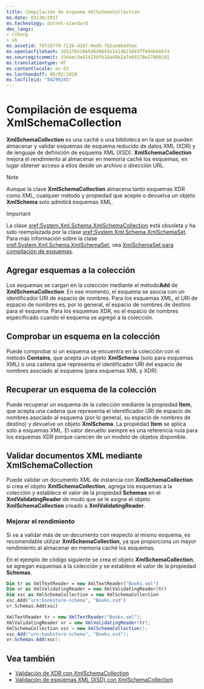 ```yaml
---
title: Compilación de esquema XmlSchemaCollection
ms.date: 03/30/2017
ms.technology: dotnet-standard
dev_langs:
- csharp
- vb
ms.assetid: 76f28770-7126-428f-9ed5-7b5ae8bad5ee
ms.openlocfilehash: 3d517652665d6d0693e141d623483ff8946bbbf4
ms.sourcegitcommit: 33deec3e814238fb18a49b2a7e89278e27888291
ms.translationtype: HT
ms.contentlocale: es-ES
ms.lasthandoff: 06/02/2020
ms.locfileid: "84290245"
---
```

# <a name="xmlschemacollection-schema-compilation"></a>Compilación de esquema XmlSchemaCollection
**XmlSchemaCollection** es una caché o una biblioteca en la que se pueden almacenar y validar esquemas de esquema reducido de datos XML (XDR) y de lenguaje de definición de esquema XML (XSD). **XmlSchemaCollection** mejora el rendimiento al almacenar en memoria caché los esquemas, en lugar obtener acceso a ellos desde un archivo o dirección URL.  
  
> [!NOTE]
> Aunque la clase **XmlSchemaCollection** almacena tanto esquemas XDR como XML, cualquier método y propiedad que acepte o devuelva un objeto **XmlSchema** solo admitirá esquemas XML.  
  
> [!IMPORTANT]
> La clase <xref:System.Xml.Schema.XmlSchemaCollection> está obsoleta y ha sido reemplazada por la clase <xref:System.Xml.Schema.XmlSchemaSet>. Para más información sobre la clase <xref:System.Xml.Schema.XmlSchemaSet>, vea [XmlSchemaSet para compilación de esquemas](xmlschemaset-for-schema-compilation.md).  
  
## <a name="add-schemas-to-the-collection"></a>Agregar esquemas a la colección  
 Los esquemas se cargan en la colección mediante el método**Add** de **XmlSchemaCollection**. En ese momento, el esquema se asocia con un identificador URI de espacio de nombres. Para los esquemas XML, el URI de espacio de nombres es, por lo general, el espacio de nombres de destino para el esquema. Para los esquemas XDR, es el espacio de nombres especificado cuando el esquema se agregó a la colección.  
  
## <a name="check-for-a-schema-in-the-collection"></a>Comprobar un esquema en la colección  
 Puede comprobar si un esquema se encuentra en la colección con el método **Contains**, que acepta un objeto **XmlSchema** (solo para esquemas XML) o una cadena que representa el identificador URI del espacio de nombres asociado al esquema (para esquemas XML y XDR).  
  
## <a name="retrieve-a-schema-from-the-collection"></a>Recuperar un esquema de la colección  
 Puede recuperar un esquema de la colección mediante la propiedad **Item**, que acepta una cadena que representa el identificador URI de espacio de nombres asociado al esquema (por lo general, su espacio de nombres de destino) y devuelve un objeto **XmlSchema**. La propiedad **Item** se aplica solo a esquemas XML. El valor devuelto siempre es una referencia nula para los esquemas XDR porque carecen de un modelo de objetos disponible.  
  
## <a name="validate-xml-documents-using-xmlschemacollection"></a>Validar documentos XML mediante XmlSchemaCollection  
 Puede validar un documento XML de instancia con **XmlSchemaCollection** si crea el objeto **XmlSchemaCollection**, agrega los esquemas a la colección y establece el valor de la propiedad **Schemas** en el **XmlValidatingReader** de modo que se le asigne el objeto **XmlSchemaCollection** creado a **XmlValidatingReader**.  
  
### <a name="improved-performance"></a>Mejorar el rendimiento  
 Si va a validar más de un documento con respecto al mismo esquema, es recomendable utilizar **XmlSchemaCollection**, ya que proporciona un mayor rendimiento al almacenar en memoria caché los esquemas.  
  
 En el ejemplo de código siguiente se crea el objeto **XmlSchemaCollection**, se agregan esquemas a la colección y se establece el valor de la propiedad **Schemas**.  
  
```vb  
Dim tr as XmlTextReader = new XmlTextReader("Books.xml")  
Dim vr as XmlValidatingReader = new XmlValidatingReader(tr)  
Dim xsc as XmlSchemaCollection = new XmlSchemaCollection  
xsc.Add("urn:bookstore-schema", "Books.xsd")  
vr.Schemas.Add(xsc)  
```  
  
```csharp  
XmlTextReader tr = new XmlTextReader("Books.xml");  
XmlValidatingReader vr = new XmlValidatingReader(tr);  
XmlSchemaCollection xsc = new XmlSchemaCollection();  
xsc.Add("urn:bookstore-schema", "Books.xsd");
vr.Schemas.Add(xsc);  
```  
  
## <a name="see-also"></a>Vea también

- [Validación de XDR con XmlSchemaCollection](xdr-validation-with-xmlschemacollection.md)
- [Validación de esquemas XML (XSD) con XmlSchemaCollection](xml-schema-xsd-validation-with-xmlschemacollection.md)
